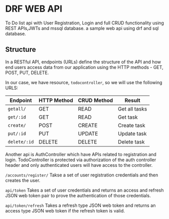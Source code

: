 # DRF WEB API
To Do list api with User Registration, Login and full CRUD functionality using REST APIs,JWTs and mssql database.
a sample web api using drf and sql database.
## Structure
In a RESTful API, endpoints (URLs) define the structure of the API and how end users access data from our application using the HTTP methods - GET, POST, PUT, DELETE.

In our case, we have resource, `todocontroller`, so we will use the following URLS:

Endpoint |HTTP Method | CRUD Method | Result
-- | -- |-- |--
`getall/` | GET | READ | Get all tasks
`get/:id` | GET | READ | Get task
`create/`| POST | CREATE | Create task
`put/:id` | PUT | UPDATE | Update task
`delete/:id` | DELETE | DELETE | Delete task

Another api is AuthController which have APIs related to registration and login. TodoController is protected via authorization of the auth controller header and only
authenticated users will have access to the controller.

`/accounts/register/`
Takse a set of user registration credentials and then creates the user.

`api/token`
Takes a set of user credentials and returns an access and refresh JSON web
token pair to prove the authentication of those credentials.

`api/token/refresh`
Takes a refresh type JSON web token and returns an access type JSON web
token if the refresh token is valid.
